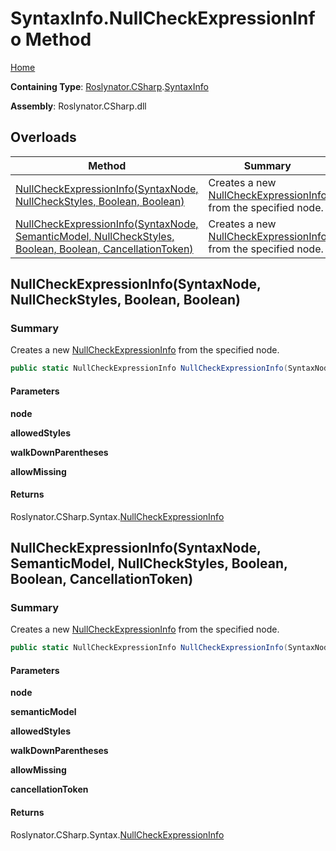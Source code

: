 # SyntaxInfo\.NullCheckExpressionInfo Method

[Home](../../../../README.md)

**Containing Type**: [Roslynator.CSharp](../../README.md)\.[SyntaxInfo](../README.md)

**Assembly**: Roslynator\.CSharp\.dll

## Overloads

| Method | Summary |
| ------ | ------- |
| [NullCheckExpressionInfo(SyntaxNode, NullCheckStyles, Boolean, Boolean)](#Roslynator_CSharp_SyntaxInfo_NullCheckExpressionInfo_Microsoft_CodeAnalysis_SyntaxNode_Roslynator_CSharp_NullCheckStyles_System_Boolean_System_Boolean_) | Creates a new [NullCheckExpressionInfo](../../Syntax/NullCheckExpressionInfo/README.md) from the specified node\. |
| [NullCheckExpressionInfo(SyntaxNode, SemanticModel, NullCheckStyles, Boolean, Boolean, CancellationToken)](#Roslynator_CSharp_SyntaxInfo_NullCheckExpressionInfo_Microsoft_CodeAnalysis_SyntaxNode_Microsoft_CodeAnalysis_SemanticModel_Roslynator_CSharp_NullCheckStyles_System_Boolean_System_Boolean_System_Threading_CancellationToken_) | Creates a new [NullCheckExpressionInfo](../../Syntax/NullCheckExpressionInfo/README.md) from the specified node\. |

## NullCheckExpressionInfo\(SyntaxNode, NullCheckStyles, Boolean, Boolean\)<a name="Roslynator_CSharp_SyntaxInfo_NullCheckExpressionInfo_Microsoft_CodeAnalysis_SyntaxNode_Roslynator_CSharp_NullCheckStyles_System_Boolean_System_Boolean_"></a>

### Summary

Creates a new [NullCheckExpressionInfo](../../Syntax/NullCheckExpressionInfo/README.md) from the specified node\.

```csharp
public static NullCheckExpressionInfo NullCheckExpressionInfo(SyntaxNode node, NullCheckStyles allowedStyles = ComparisonToNull | IsPattern, bool walkDownParentheses = true, bool allowMissing = false)
```

#### Parameters

**node**



**allowedStyles**



**walkDownParentheses**



**allowMissing**



#### Returns

Roslynator\.CSharp\.Syntax\.[NullCheckExpressionInfo](../../Syntax/NullCheckExpressionInfo/README.md)

## NullCheckExpressionInfo\(SyntaxNode, SemanticModel, NullCheckStyles, Boolean, Boolean, CancellationToken\)<a name="Roslynator_CSharp_SyntaxInfo_NullCheckExpressionInfo_Microsoft_CodeAnalysis_SyntaxNode_Microsoft_CodeAnalysis_SemanticModel_Roslynator_CSharp_NullCheckStyles_System_Boolean_System_Boolean_System_Threading_CancellationToken_"></a>

### Summary

Creates a new [NullCheckExpressionInfo](../../Syntax/NullCheckExpressionInfo/README.md) from the specified node\.

```csharp
public static NullCheckExpressionInfo NullCheckExpressionInfo(SyntaxNode node, SemanticModel semanticModel, NullCheckStyles allowedStyles = All, bool walkDownParentheses = true, bool allowMissing = false, CancellationToken cancellationToken = default(CancellationToken))
```

#### Parameters

**node**



**semanticModel**



**allowedStyles**



**walkDownParentheses**



**allowMissing**



**cancellationToken**



#### Returns

Roslynator\.CSharp\.Syntax\.[NullCheckExpressionInfo](../../Syntax/NullCheckExpressionInfo/README.md)


